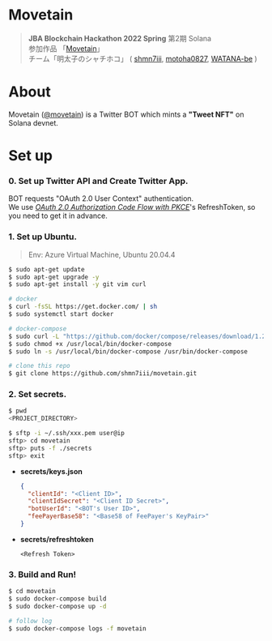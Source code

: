 # Movetain

> **JBA Blockchain Hackathon 2022 Spring**
>  第2期 Solana  
> 参加作品 「[Movetain](https://twitter.com/movetain)」  
> チーム「明太子のシャチホコ」 (
> [shmn7iii](https://github.com/shmn7iii),
> [motoha0827](https://github.com/motoha0827),
> [WATANA-be](https://github.com/WATANA-be)
> ) 

# About
Movetain ([@movetain](https://twitter.com/movetain)) is a Twitter BOT which mints a
**"Tweet NFT"** on Solana devnet.

# Set up

### 0. Set up Twitter API and Create Twitter App.

  BOT requests "OAuth 2.0 User Context" authentication.   
  We use [*OAuth 2.0 Authorization Code Flow with PKCE*](https://developer.twitter.com/en/docs/authentication/oauth-2-0/authorization-code)'s RefreshToken, so you need to get it in advance.

### 1. Set up Ubuntu.

  > Env: Azure Virtual Machine, Ubuntu 20.04.4

  ```bash
  $ sudo apt-get update
  $ sudo apt-get upgrade -y
  $ sudo apt-get install -y git vim curl

  # docker
  $ curl -fsSL https://get.docker.com/ | sh
  $ sudo systemctl start docker

  # docker-compose
  $ sudo curl -L "https://github.com/docker/compose/releases/download/1.26.0/docker-compose-$(uname -s)-$(uname -m)" -o /usr/local/bin/docker-compose
  $ sudo chmod +x /usr/local/bin/docker-compose
  $ sudo ln -s /usr/local/bin/docker-compose /usr/bin/docker-compose

  # clone this repo
  $ git clone https://github.com/shmn7iii/movetain.git
  ```

### 2. Set secrets.

  ```bash
  $ pwd
  <PROJECT_DIRECTORY>

  $ sftp -i ~/.ssh/xxx.pem user@ip
  sftp> cd movetain
  sftp> puts -f ./secrets
  sftp> exit
  ```

  - **secrets/keys.json**
      ```json
      {
        "clientId": "<Client ID>",
        "clientIdSecret": "<Client ID Secret>",
        "botUserId": "<BOT's User ID>",
        "feePayerBase58": "<Base58 of FeePayer's KeyPair>"
      }
      ```

  - **secrets/refreshtoken**
      ```text
      <Refresh Token>
      ```

### 3. Build and Run!

  ```bash
  $ cd movetain
  $ sudo docker-compose build
  $ sudo docker-compose up -d

  # follow log
  $ sudo docker-compose logs -f movetain
  ```
